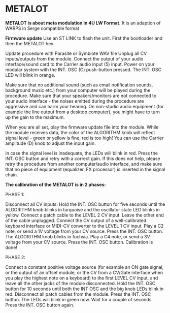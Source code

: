 # METALOT
<B>METALOT is about meta modulation in 4U LW Format.</B> It is an adaption of WARPS in Serge compatible format


<B>Firmware update</B>
Use an ST LINK to flash the unit. First the bootloader and then the METALOT.hex.

Update procedure with Parasite or Symbiote WAV file
Unplug all CV inputs/outputs from the module. Connect the output of your audio interface/sound card to the Carrier audio input (5) input. Power on your modular system with the INT. OSC (C) push-button pressed. The INT. OSC LED will blink in orange.

Make sure that no additional sound (such as email notification sounds, background music etc.) from your computer will be played during the procedure. Make sure that your speakers/monitors are not connected to your audio interface - the noises emitted during the procedure are aggressive and can harm your hearing. On non-studio audio equipment (for example the line output from a desktop computer), you might have to turn up the gain to the maximum.

When you are all set, play the firmware update file into the module. While the module receives data, the color of the ALGORITHM knob will reflect signal level - green or yellow is fine, red is too high! You can use the Carrier amplitude (D) knob to adjust the input gain.

In case the signal level is inadequate, the LEDs will blink in red. Press the INT. OSC button and retry with a correct gain. If this does not help, please retry the procedure from another computer/audio interface, and make sure that no piece of equipment (equalizer, FX processor) is inserted in the signal chain.

<B>The calibration of the METALOT is in 2 phases:</B>

PHASE 1:


Disconnect all CV inputs.
Hold the INT. OSC button for five seconds until the ALGORITHM knob blinks in turquoise and the oscillator state LED blinks in yellow.
Connect a patch cable to the LEVEL 2 CV input. Leave the other end of the cable unplugged.
Connect the CV output of a well-calibrated keyboard interface or MIDI-CV converter to the LEVEL 1 CV input.
Play a C2 note, or send a 1V voltage from your CV source.
Press the INT. OSC button. The ALGORITHM knob blinks in fuchsia.
Play a C4 note, or send a 3V voltage from your CV source.
Press the INT. OSC button.
Calibration is done!


PHASE 2:

Connect a constant positive voltage source (for example an ON gate signal, or the output of an offset module, or the CV from a CV/Gate interface when you play the highest note on a keyboard) to the first LEVEL CV input, and leave all the other jacks of the module disconnected.
Hold the INT. OSC button for 10 seconds until both the INT OSC and the big knob LEDs blink in red.
Disconnect all patch cables from the module.
Press the INT. OSC button. The LEDs will blink in green now. Wait for a couple of seconds.
Press the INT. OSC button again.
